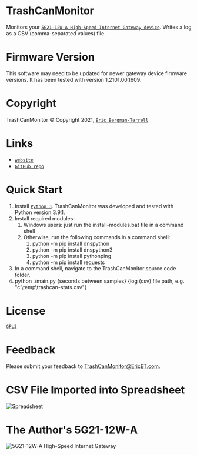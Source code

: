 # TrashCanMonitor

Monitors your [`5G21-12W-A High-Speed Internet Gateway device`](https://www.t-mobile.com/support/public-files/attachments/T-Mobile%20High-Speed%20Internet%20Gateway%20End%20User%20Guide.pdf). Writes a log as a CSV (comma-separated values) file.

# Firmware Version

This software may need to be updated for newer gateway device firmware versions. It has been tested with version 1.2101.00.1609.

# Copyright

TrashCanMonitor &#169; Copyright 2021, [`Eric Bergman-Terrell`](https://www.ericbt.com)

# Links

* [`website`](https://www.ericbt.com/)
* [`GitHub repo`](https://github.com/EricTerrell/TrashCanMonitor)

# Quick Start

1. Install [`Python 3`](https://www.python.org/). TrashCanMonitor was developed and tested with Python version 3.9.1.
1. Install required modules: 
   1. Windows users: just run the install-modules.bat file in a command shell
   1. Otherwise, run the following commands in a command shell:
       1. python -m pip install dnspython
       1. python -m pip install dnspython3
       1. python -m pip install pythonping
       1. python -m pip install requests
1. In a command shell, navigate to the TrashCanMonitor source code folder.
1. python ./main.py {seconds between samples} {log (csv) file path, e.g. "c:\temp\trashcan-stats.csv"}

# License

[`GPL3`](https://www.gnu.org/licenses/gpl-3.0.en.html)

# Feedback

Please submit your feedback to TrashCanMonitor@EricBT.com.

# CSV File Imported into Spreadsheet

![`Spreadsheet`](https://ericbt.com/uploaded_images/trashcanspreadsheet.png "Spreadsheet")

# The Author's 5G21-12W-A

![`5G21-12W-A High-Speed Internet Gateway`](https://ericbt.com/uploaded_images/5G21-12W-A-SMALL.jpg "5G21-12W-A")
